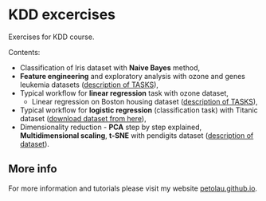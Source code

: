 # KDD excercises

Exercises for KDD course.

Contents:
 - Classification of Iris dataset with **Naive Bayes** method,
 - **Feature engineering** and exploratory analysis with ozone and genes leukemia datasets ([description of TASKS](https://github.com/PetoLau/Rcourse/blob/master/Exercises/2_datasets_ozone_leukemia_exercises.md)),
 - Typical workflow for **linear regression** task with ozone dataset,
    - Linear regression on Boston housing dataset ([description of TASKS](https://github.com/PetoLau/Rcourse/blob/master/Exercises/4_housing_tasks.md)),
 - Typical workflow for **logistic regression** (classification task) with Titanic dataset ([download dataset from here](https://www.kaggle.com/c/titanic/data)),
 - Dimensionality reduction - **PCA** step by step explained, **Multidimensional scaling**, **t-SNE** with pendigits dataset ([description of dataset](https://archive.ics.uci.edu/ml/datasets/Pen-Based+Recognition+of+Handwritten+Digits)).
 
## More info

For more information and tutorials please visit my website [petolau.github.io](https://petolau.github.io/).
